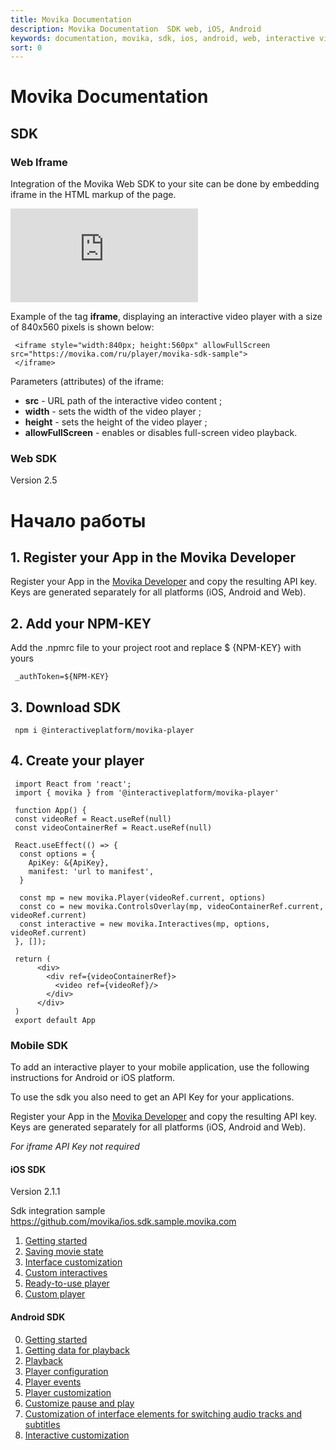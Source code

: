 ```yaml
---
title: Movika Documentation
description: Movika Documentation  SDK web, iOS, Android
keywords: documentation, movika, sdk, ios, android, web, interactive video
sort: 0
---
```


# Movika Documentation

## SDK

### Web Iframe

Integration of the Movika Web SDK to your site can be done by embedding iframe in the HTML markup of the page.

 <iframe allowFullScreen src="https://movika.com/ru/player/movika-sdk-sample" allowFullScreen scrolling="no" frameborder="0">
 </iframe>

Example of the tag **iframe**, displaying an interactive video player with a size of 840x560 pixels is shown below:

```
 <iframe style="width:840px; height:560px" allowFullScreen src="https://movika.com/ru/player/movika-sdk-sample">
 </iframe>
```

Parameters (attributes) of the iframe:

- **src** - URL path of the interactive video content ;
- **width** - sets the width of the video player ;
- **height** - sets the height of the video player ;
- **allowFullScreen** - enables or disables full-screen video playback.

### Web SDK
Version 2.5

# Начало работы

## 1. Register your App in the Movika Developer
Register your App in the [Movika Developer](https://developer.movika.com) and copy the resulting API key. Keys are generated separately for all platforms (iOS, Android and Web).

## 2. Add your NPM-KEY
Add the .npmrc file to your project root and replace $ {NPM-KEY} with yours

```
 _authToken=${NPM-KEY}
```

## 3. Download SDK

```
 npm i @interactiveplatform/movika-player
```

## 4. Create your player

```
 import React from 'react';
 import { movika } from '@interactiveplatform/movika-player'

 function App() {
 const videoRef = React.useRef(null)
 const videoContainerRef = React.useRef(null)

 React.useEffect(() => {
  const options = {
    ApiKey: &{ApiKey},
    manifest: 'url to manifest',
  }

  const mp = new movika.Player(videoRef.current, options)
  const co = new movika.ControlsOverlay(mp, videoContainerRef.current, videoRef.current)
  const interactive = new movika.Interactives(mp, options, videoRef.current)
 }, []);

 return (
      <div>
        <div ref={videoContainerRef}>
          <video ref={videoRef}/>
        </div>
      </div>
 )
 export default App
```

### Mobile SDK

To add an interactive player to your mobile application, use the following instructions
for Android or iOS platform.

To use the sdk you also need to get an API Key for your applications. 

Register your App in the [Movika Developer](https://developer.movika.com) and copy the resulting API key. Keys are generated separately for all platforms (iOS, Android and Web).

*For iframe API Key not required*

#### iOS SDK
Version 2.1.1

Sdk integration sample https://github.com/movika/ios.sdk.sample.movika.com

1. [Getting started](/sdk/ios/get-started.md)
2. [Saving movie state](/sdk/ios/save-state.md)
3. [Interface customization](/sdk/ios/ui-customization.md)
4. [Custom interactives](/sdk/ios/custom-events.md)
5. [Ready-to-use player](/sdk/ios/mk-easy-player.md)
6. [Custom player](/sdk/ios/mkplayer.md)

#### Android SDK

0. [Getting started](/sdk/android/getting-started.md)
1. [Getting data for playback](/sdk/android/getting-movie-bundle.md)
2. [Playback](/sdk/android/run-interactiveplayerview.md)
3. [Player configuration](/sdk/android/config.md)
4. [Player events](/sdk/android/player-events.md)
5. [Player customization](/sdk/android/introduce-to-player-customization.md)
6. [Customize pause and play](/sdk/android/play-pause-customization.md)
7. [Customization of interface elements for switching audio tracks and subtitles](/sdk/android/audio-subtitles-customization.md)
8. [Interactive customization](/sdk/android/interactive-customization.md)
